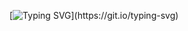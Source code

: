 [![Typing SVG](https://readme-typing-svg.herokuapp.com?duration=8000&lines=Hamburger+Cheeseburger+Big+Mac+Wopper+Hamburger+Cheeseburger+Big+Mac+Wopper.)](https://git.io/typing-svg)
